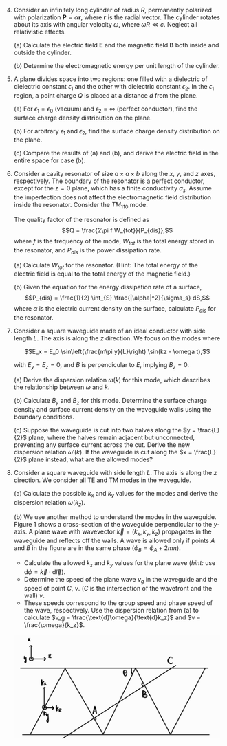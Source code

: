 4. Consider an infinitely long cylinder of radius $R$, permanently polarized with polarization $\textbf{P} = \alpha \textbf{r}$, where $\textbf{r}$ is the radial vector. The cylinder rotates about its axis with angular velocity $\omega$, where $\omega R \ll c$. Neglect all relativistic effects.
   
   (a) Calculate the electric field $\textbf{E}$ and the magnetic field $\textbf{B}$ both inside and outside the cylinder.

   (b) Determine the electromagnetic energy per unit length of the cylinder.

5. A plane divides space into two regions: one filled with a dielectric of dielectric constant $\epsilon_1$ and the other with dielectric constant $\epsilon_2$. In the $\epsilon_1$ region, a point charge $Q$ is placed at a distance $d$ from the plane.

   (a) For $\epsilon_1 = \epsilon_0$ (vacuum) and $\epsilon_2 = \infty$ (perfect conductor), find the surface charge density distribution on the plane.

   (b) For arbitrary $\epsilon_1$ and $\epsilon_2$, find the surface charge density distribution on the plane.

   (c) Compare the results of (a) and (b), and derive the electric field in the entire space for case (b).

6. Consider a cavity resonator of size $a \times a \times b$ along the $x$, $y$, and $z$ axes, respectively. The boundary of the resonator is a perfect conductor, except for the $z=0$ plane, which has a finite conductivity $\sigma_s$. Assume the imperfection does not affect the electromagnetic field distribution inside the resonator. Consider the $TM_{110}$ mode.

   The quality factor of the resonator is defined as
   $$Q = \frac{2\pi f W_{tot}}{P_{dis}},$$
   where $f$ is the frequency of the mode, $W_{tot}$ is the total energy stored in the resonator, and $P_{dis}$ is the power dissipation rate.

   (a) Calculate $W_{tot}$ for the resonator. (Hint: The total energy of the electric field is equal to the total energy of the magnetic field.)

   (b) Given the equation for the energy dissipation rate of a surface,
   $$P_{dis} = \frac{1}{2} \int_{S} \frac{|\alpha|^2}{\sigma_s} dS,$$
   where $\alpha$ is the electric current density on the surface, calculate $P_{dis}$ for the resonator.

7. Consider a square waveguide made of an ideal conductor with side length $L$. The axis is along the $z$ direction. We focus on the modes where 

   $$E_x = E_0 \sin\left(\frac{m\pi y}{L}\right) \sin(kz - \omega t),$$ 

   with $E_y = E_z = 0$, and $B$ is perpendicular to $E$, implying $B_z = 0$.

   (a) Derive the dispersion relation $\omega(k)$ for this mode, which describes the relationship between $\omega$ and $k$.

   (b) Calculate $B_y$ and $B_z$ for this mode. Determine the surface charge density and surface current density on the waveguide walls using the boundary conditions.

   (c) Suppose the waveguide is cut into two halves along the $y = \frac{L}{2}$ plane, where the halves remain adjacent but unconnected, preventing any surface current across the cut. Derive the new dispersion relation $\omega'(k)$. If the waveguide is cut along the $x = \frac{L}{2}$ plane instead, what are the allowed modes?

8. Consider a square waveguide with side length $L$. The axis is along the $z$ direction. We consider all TE and TM modes in the waveguide.

   (a) Calculate the possible $k_x$ and $k_y$ values for the modes and derive the dispersion relation $\omega(k_z)$.

   (b) We use another method to understand the modes in the waveguide. Figure 1 shows a cross-section of the waveguide perpendicular to the $y$-axis. A plane wave with wavevector $\vec{k} = (k_x, k_y, k_z)$ propagates in the waveguide and reflects off the walls. A wave is allowed only if points $A$ and $B$ in the figure are in the same phase ($\phi_B = \phi_A + 2m\pi$).

   - Calculate the allowed $k_x$ and $k_y$ values for the plane wave (_hint:_ use $\text{d}\phi = \vec{k} \cdot \text{d}\vec{l}$).
   - Determine the speed of the plane wave $v_g$ in the waveguide and the speed of point $C$, $v$. ($C$ is the intersection of the wavefront and the wall) $v$.
   - These speeds correspond to the group speed and phase speed of the wave, respectively. Use the dispersion relation from (a) to calculate $v_g = \frac{\text{d}\omega}{\text{d}k_z}$ and $v = \frac{\omega}{k_z}$.

   ![Figure 1](../Images/General_Physics/2024_fall_final/image-1.jpg)